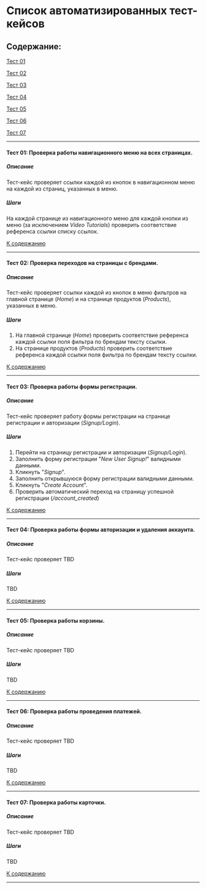 # Список автоматизированных тест-кейсов

## Содержание:

[Тест 01](#тест-01-проверка-работы-навигационного-меню-на-всех-страницах)

[Тест 02](#тест-02-проверка-переходов-на-страницы-с-брендами)

[Тест 03](#тест-03-проверка-работы-формы-регистрации)

[Тест 04](#тест-04-проверка-работы-формы-авторизации-и-удаления-аккаунта)

[Тест 05](#тест-05-проверка-работы-корзины)

[Тест 06](#тест-06-проверка-работы-проведения-платежей)

[Тест 07](#тест-07-проверка-работы-карточки)

___

#### Тест 01: Проверка работы навигационного меню на всех страницах.

##### Описание

Тест-кейс проверяет ссылки каждой из кнопок в навигационном меню на каждой из страниц, указанных в меню.

##### Шаги

На каждой странице из навигационного меню для каждой кнопки из меню (за исключением *Video Tutorials*) проверить соответствие референса ссылки списку ссылок.

[К содержанию](#содержание)

___

#### Тест 02: Проверка переходов на страницы с брендами.

##### Описание

Тест-кейс проверяет ссылки каждой из кнопок в меню фильтров на главной странице (*Home*) и на странице продуктов (*Products*), указанных в меню.

##### Шаги

1. На главной странице (*Home*) проверить соответствие референса каждой ссылки поля фильтра по брендам тексту ссылки.
1. На странице продуктов (*Products*) проверить соответствие референса каждой ссылки поля фильтра по брендам тексту ссылки.

[К содержанию](#содержание)

___

#### Тест 03: Проверка работы формы регистрации.

##### Описание

Тест-кейс проверяет работу формы регистрации на странице регистрации и авторизации (*Signup/Login*).

##### Шаги

1. Перейти на страницу регистрации и авторизации (*Signup/Login*).
1. Заполнить форму регистрации "*New User Signup!*" валидными данными.
1. Кликнуть "*Signup*".
1. Заполнить открывшуюся форму регистрации валидными данными.
1. Кликнуть "*Create Account*".
1. Проверить автоматический переход на страницу успешной регистрации (*/account_created*)

[К содержанию](#содержание)

___

#### Тест 04: Проверка работы формы авторизации и удаления аккаунта.

##### Описание

Тест-кейс проверяет TBD

##### Шаги

TBD

[К содержанию](#содержание)

___

#### Тест 05: Проверка работы корзины.

##### Описание

Тест-кейс проверяет TBD

##### Шаги

TBD

[К содержанию](#содержание)

___

#### Тест 06: Проверка работы проведения платежей.

##### Описание

Тест-кейс проверяет TBD

##### Шаги

TBD

[К содержанию](#содержание)

___

#### Тест 07: Проверка работы карточки.

##### Описание

Тест-кейс проверяет TBD

##### Шаги

TBD

[К содержанию](#содержание)

___
